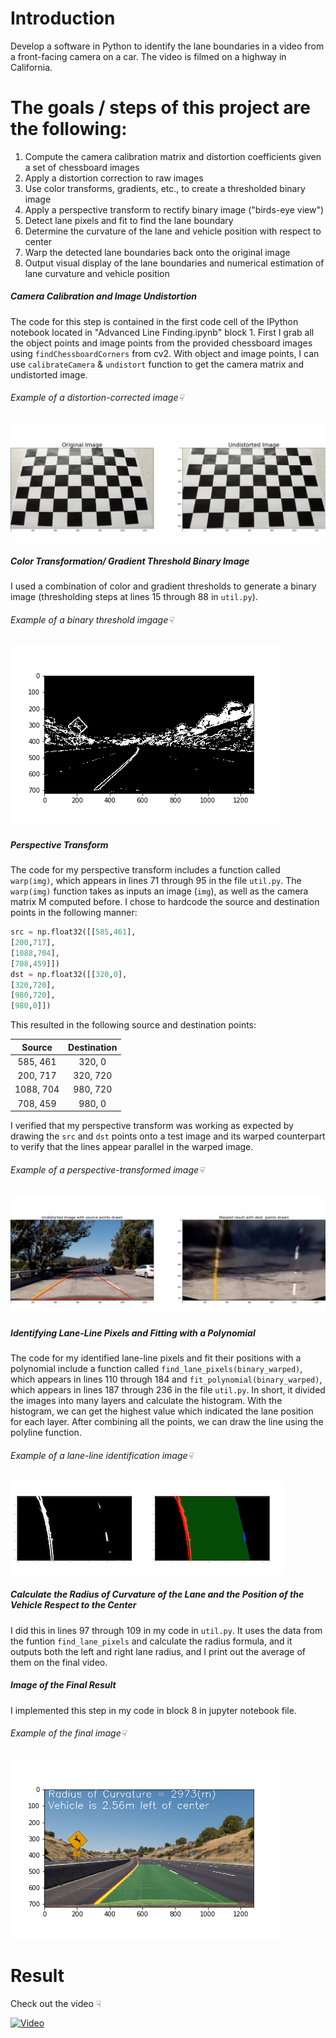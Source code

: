 # Introduction
Develop a software in Python to identify the lane boundaries in a video from a front-facing camera on a car. The video is filmed on a highway in California.

# The goals / steps of this project are the following:
1. Compute the camera calibration matrix and distortion coefficients given a set of chessboard images
2. Apply a distortion correction to raw images
3. Use color transforms, gradients, etc., to create a thresholded binary image
4. Apply a perspective transform to rectify binary image ("birds-eye view")
5. Detect lane pixels and fit to find the lane boundary
6. Determine the curvature of the lane and vehicle position with respect to center
7. Warp the detected lane boundaries back onto the original image
8. Output visual display of the lane boundaries and numerical estimation of lane curvature and vehicle position

##### Camera Calibration and Image Undistortion
The code for this step is contained in the first code cell of the IPython notebook located in "Advanced Line Finding.ipynb" block 1.
First I grab all the object points and image points from the provided chessboard images using `findChessboardCorners` from cv2. With object and image points, I can use `calibrateCamera` & `undistort` function to get the camera matrix and undistorted image. 
###### Example of a distortion-corrected image☟
![Undistort Output](https://github.com/WenHsu1203/Advanced-Lane-Finding-Project/blob/master/output_images/undistort_output.png?raw=true)

##### Color Transformation/ Gradient Threshold Binary Image
I used a combination of color and gradient thresholds to generate a binary image (thresholding steps at lines 15 through 88 in `util.py`).  
###### Example of a binary threshold imgage☟

![Binary Threshold](https://github.com/WenHsu1203/Advanced-Lane-Finding-Project/blob/master/output_images/binary_combo.png?raw=true)

##### Perspective Transform
The code for my perspective transform includes a function called `warp(img)`, which appears in lines 71 through 95 in the file `util.py`.  The `warp(img)` function takes as inputs an image (`img`), as well as the camera matrix M computed before.  I chose to hardcode the source and destination points in the following manner:

```python
src = np.float32([[585,461],
[200,717],
[1088,704],
[708,459]])
dst = np.float32([[320,0],
[320,720],
[980,720],
[980,0]])
```

This resulted in the following source and destination points:

| Source        | Destination   | 
|:-------------:|:-------------:| 
| 585, 461      | 320, 0        | 
| 200, 717      | 320, 720      |
| 1088, 704     | 980, 720      |
| 708, 459      | 980, 0        |

I verified that my perspective transform was working as expected by drawing the `src` and `dst` points onto a test image and its warped counterpart to verify that the lines appear parallel in the warped image.

###### Example of a perspective-transformed image☟

![Perspective Transformed](https://github.com/WenHsu1203/Advanced-Lane-Finding-Project/blob/master/output_images/warped_straight_lings.png?raw=true)

##### Identifying Lane-Line Pixels and Fitting with a Polynomial
The code for my identified lane-line pixels and fit their positions with a polynomial include a function called `find_lane_pixels(binary_warped)`, which appears in lines 110 through 184 and `fit_polynomial(binary_warped)`, which appears in lines 187 through 236 in the file `util.py`. In short, it divided the images into many layers and calculate the histogram. With the histogram, we can get the highest value which indicated the lane position for each layer. After combining all the points, we can draw the line using the polyline function. 
###### Example of a lane-line identification image☟

![Lane Line](https://github.com/WenHsu1203/Advanced-Lane-Finding-Project/blob/master/output_images/curve_image.png?raw=true)

##### Calculate the Radius of Curvature of the Lane and the Position of the Vehicle Respect to the Center
I did this in lines 97 through 109 in my code in `util.py`. It uses the data from the funtion `find_lane_pixels` and calculate the radius formula, and it outputs both the left and right lane radius, and I print out the average of them on the final video.

##### Image of the Final Result
I implemented this step in my code in block 8 in jupyter notebook file. 
###### Example of the final image☟

![final](https://github.com/WenHsu1203/Advanced-Lane-Finding-Project/blob/master/output_images/final.png?raw=true)


# Result
Check out the video ☟

[![Video](http://img.youtube.com/vi/2HLe7jOSUZs/0.jpg)](http://www.youtube.com/watch?v=2HLe7jOSUZs "Lane-Finding ")





